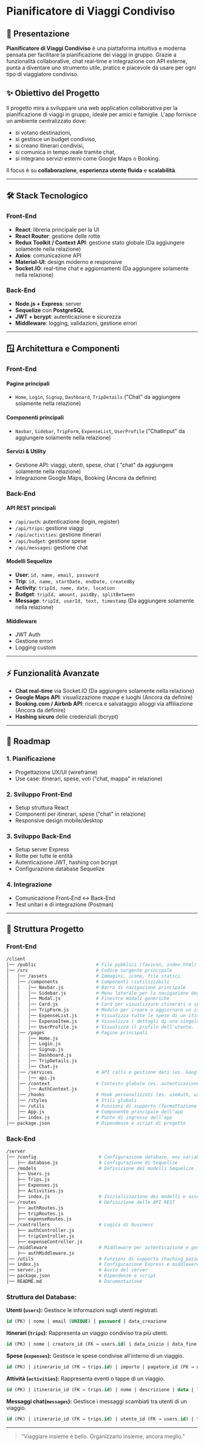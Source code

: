 # Pianificatore di Viaggi Condiviso

## 🚀 Presentazione

**Pianificatore di Viaggi Condiviso** è una piattaforma intuitiva e moderna pensata per facilitare la pianificazione dei viaggi in gruppo. Grazie a funzionalità collaborative, chat real-time e integrazione con API esterne, punta a diventare uno strumento utile, pratico e piacevole da usare per ogni tipo di viaggiatore condiviso.

## ✨ Obiettivo del Progetto

Il progetto mira a sviluppare una web application collaborativa per la pianificazione di viaggi in gruppo, ideale per amici e famiglie. L'app fornisce un ambiente centralizzato dove:

- si votano destinazioni,
- si gestisce un budget condiviso,
- si creano itinerari condivisi,
- si comunica in tempo reale tramite chat,
- si integrano servizi esterni come Google Maps o Booking.

Il focus è su **collaborazione**, **esperienza utente fluida** e **scalabilità**.

---

## 🛠️ Stack Tecnologico

### Front-End
- **React**: libreria principale per la UI
- **React Router**: gestione delle rotte
- **Redux Toolkit / Context API**: gestione stato globale (Da aggiungere solamente nella relazione)
- **Axios**: comunicazione API
- **Material-UI**: design moderno e responsive
- **Socket.IO**: real-time chat e aggiornamenti (Da aggiungere solamente nella relazione)

### Back-End
- **Node.js + Express**: server 
- **Sequelize** con **PostgreSQL**
- **JWT + bcrypt**: autenticazione e sicurezza
- **Middleware**: logging, validazioni, gestione errori

---

## 🪟 Architettura e Componenti

### Front-End

#### Pagine principali
- `Home`, `Login`, `Signup`, `Dashboard`, `TripDetails` ("Chat" da aggiungere solamente nella relazione)

#### Componenti principali
- `Navbar`, `Sidebar`, `TripForm`, `ExpenseList`, `UserProfile` ("ChatInput" da aggiungere solamente nella relazione)

#### Servizi & Utility
- Gestione API: viaggi, utenti, spese, chat ( "chat" da aggiungere solamente nella relazione)
- Integrazione Google Maps, Booking (Ancora da definire)

### Back-End

#### API REST principali
- `/api/auth`: autenticazione (login, register)
- `/api/trips`: gestione viaggi
- `/api/activities`: gestione itinerari
- `/api/budget`: gestione spese
- `/api/messages`: gestione chat

#### Modelli Sequelize
- **User**: `id, name, email, password`
- **Trip**: `id, name, startDate, endDate, createdBy`
- **Activity**: `tripId, name, date, location`
- **Budget**: `tripId, amount, paidBy, splitBetween`
- **Message**: `tripId, userId, text, timestamp` (Da aggiungere solamente nella relazione)

#### Middleware
- JWT Auth
- Gestione errori
- Logging custom

---

## ⚡ Funzionalità Avanzate

- **Chat real-time** via Socket.IO (Da aggiungere solamente nella relazione)
- **Google Maps API**: visualizzazione mappe e luoghi (Ancora da definire)
- **Booking.com / Airbnb API**: ricerca e salvataggio alloggi via affiliazione (Ancora da definire)
- **Hashing sicuro** delle credenziali (bcrypt)

---

## 🚄 Roadmap

### 1. Pianificazione
- Progettazione UX/UI (wireframe)
- Use case: itinerari, spese, voti ("chat, mappa" in relazione)

### 2. Sviluppo Front-End
- Setup struttura React
- Componenti per itinerari, spese ("chat" in relazione)
- Responsive design mobile/desktop

### 3. Sviluppo Back-End
- Setup server Express
- Rotte per tutte le entità
- Autenticazione JWT, hashing con bcrypt
- Configurazione database Sequelize

### 4. Integrazione
- Comunicazione Front-End ↔ Back-End
- Test unitari e di integrazione (Postman)

---

## 📁 Struttura Progetto

### Front-End
```bash
/client
│── /public                      # File pubblici (favicon, index.html)
│── /src                         # Codice sorgente principale
│   │── /assets                  # Immagini, icone, file statici
│   │── /components              # Componenti riutilizzabili
│   │   │── Navbar.js            # Barra di navigazione principale
│   │   │── Sidebar.js           # Menu laterale per la navigazione degli itinerari
│   │   │── Modal.js             # Finestre modali generiche
│   │   │── Card.js              # Card per visualizzare itinerari o spese
│   │   │── TripForm.js          # Modulo per creare o aggiornare un itinerario.
│   │   │── ExpenseList.js       # Visualizza tutte le spese di un itinerario
│   │   │── ExpenseItem.js       # Visualizza i dettagli di una singola spesa
│   │   │── UserProfile.js       # Visualizza il profilo dell'utente.
│   │── /pages                   # Pagine principali 
│   │   │── Home.js      
│   │   │── Login.js    
│   │   │── Signup.js    
│   │   │── Dashboard.js 
│   │   │── TripDetails.js  
│   │   │── Chat.js  
│   │── /services                # API calls e gestione dati (es. Google Maps API)
│   │   │── api.js
│   │── /context                 # Contesto globale (es. autenticazione, stato utente)
│   │   │── AuthContext.js
│   │── /hooks                   # Hook personalizzati (es. useAuth, useFetch) (opz.)
│   │── /styles                  # Stili globali
│   │── /utils                   # Funzioni di supporto (formattazione date, calcoli) (opz.)
│   │── App.js                   # Componente principale dell’app
│   │── index.js                 # Punto di ingresso dell’app
│── package.json                 # Dipendenze e script di progetto
```

### Back-End
```bash
/server
│── /config                       # Configurazione database, env variables
│   ├── database.js               # Configurazione di Sequelize
│── /models                       # Definizione dei modelli Sequelize
│   ├── Users.js      
│   ├── Trips.js      
│   ├── Expenses.js             
│   ├── Activities.js  
│   ├── index.js                  # Inizializzazione dei modelli e associazioni
│── /routes                       # Definizione delle API REST
│   ├── authRoutes.js
│   ├── tripRoutes.js
│   ├── expenseRoutes.js
│── /controllers                  # Logica di business
│   ├── authController.js
│   ├── tripController.js
│   ├── expenseController.js
│── /middleware                   # Middleware per autenticazione e gestione errori
│   ├── authMiddleware.js
│── /utils                        # Funzioni di supporto (hashing password, validazioni)
│── index.js                      # Configurazione Express e middlewares
│── server.js                     # Avvio del server
│── package.json                  # Dipendenze e script
│── README.md                     # Documentazione
```

### Struttura del Database:
**Utenti (`users`):**  Gestisce le informazioni sugli utenti registrati.  
      
```sql
id (PK) | nome | email (UNIQUE) | password | data_creazione
```
      
**Itinerari (`trips`):** Rappresenta un viaggio condiviso tra più utenti.
      
```sql
id (PK) | nome | creatore_id (FK → users.id) | data_inizio | data_fine | destinazione
```
      
**Spese (`expenses`):** Gestisce le spese condivise all'interno di un viaggio.
      
```sql
id (PK) | itinerario_id (FK → trips.id) | importo | pagatore_id (FK → users.id) | categoria | descrizione | data
```
      
**Attività (`activities`):** Rappresenta eventi o tappe di un viaggio.
      
```sql
id (PK) | itinerario_id (FK → trips.id) | nome | descrizione | data | luogo
```
      
**Messaggi chat(`messages`):** Gestisce i messaggi scambiati tra utenti di un viaggio.

```sql
id (PK) | itinerario_id (FK → trips.id) | utente_id (FK → users.id) | testo | timestamp
```

---

> "Viaggiare insieme è bello. Organizzarlo insieme, ancora meglio."
